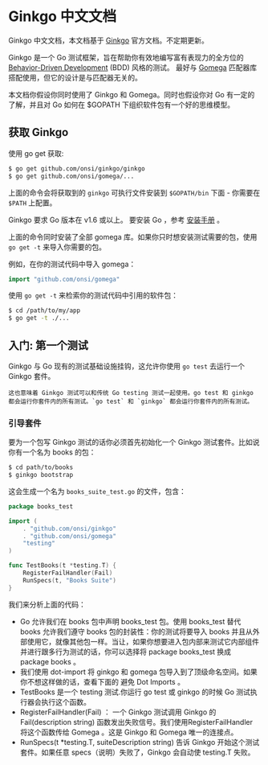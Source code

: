 # Ginkgo 中文文档

Ginkgo 中文文档，本文档基于 [Ginkgo](https://onsi.github.io/ginkgo/) 官方文档。不定期更新。

Ginkgo 是一个 Go 测试框架，旨在帮助你有效地编写富有表现力的全方位的 [Behavior-Driven Development](https://en.wikipedia.org/wiki/Behavior-driven_development) (BDD) 风格的测试。
最好与 [Gomega](https://github.com/onsi/gomega) 匹配器库搭配使用，但它的设计是与匹配器无关的。

本文档你假设你同时使用了 Ginkgo 和 Gomega。同时也假设你对 Go 有一定的了解，并且对 Go 如何在 $GOPATH 下组织软件包有一个好的思维模型。

## 获取 Ginkgo
使用 go get 获取:
```sh
$ go get github.com/onsi/ginkgo/ginkgo
$ go get github.com/onsi/gomega/...
```

上面的命令会将获取到的 `ginkgo` 可执行文件安装到 `$GOPATH/bin` 下面 - 你需要在 `$PATH` 上配置。

Ginkgo 要求 Go 版本在 v1.6 或以上。 要安装 Go ，参考 [安装手册](https://golang.org/doc/install) 。

上面的命令同时安装了全部 gomega 库。如果你只时想安装测试需要的包，使用 `go get -t` 来导入你需要的包。

例如，在你的测试代码中导入 gomega：

```go
import "github.com/onsi/gomega"
```

使用 `go get -t` 来检索你的测试代码中引用的软件包：
```sh
$ cd /path/to/my/app
$ go get -t ./...
```

## 入门: 第一个测试
Ginkgo 与 Go 现有的测试基础设施挂钩，这允许你使用 `go test` 去运行一个 Ginkgo 套件。

```
这也意味着 Ginkgo 测试可以和传统 Go testing 测试一起使用。go test 和 ginkgo 都会运行你套件内的所有测试。`go test` 和 `ginkgo` 都会运行你套件内的所有测试。
```

### 引导套件

要为一个包写 Ginkgo 测试的话你必须首先初始化一个 Ginkgo 测试套件。比如说你有一个名为 books 的包：

```sh
$ cd path/to/books
$ ginkgo bootstrap
```
这会生成一个名为 `books_suite_test.go` 的文件，包含：

```go
package books_test

import (
    . "github.com/onsi/ginkgo"
    . "github.com/onsi/gomega"
    "testing"
)

func TestBooks(t *testing.T) {
    RegisterFailHandler(Fail)
    RunSpecs(t, "Books Suite")
}
```

我们来分析上面的代码：
- Go 允许我们在 books 包中声明 books_test 包。使用 books_test 替代 books 允许我们遵守 books 包的封装性：你的测试将要导入 books 并且从外部使用它，就像其他包一样。当让，如果你想要进入包内部来测试它内部组件并进行跟多行为测试的话，你可以选择将 package books_test 换成 package books 。
- 我们使用 dot-import 将 ginkgo 和 gomega 包导入到了顶级命名空间。如果你不想这样做的话，查看下面的 避免 Dot Imports 。
- TestBooks 是一个 testing 测试.你运行 go test 或 ginkgo 的时候 Go 测试执行器会执行这个函数。
- RegisterFailHandler(Fail) ： 一个 Ginkgo 测试调用 Ginkgo 的 Fail(description string) 函数发出失败信号。我们使用RegisterFailHandler 将这个函数传给 Gomega 。这是 Ginkgo 和 Gomega 唯一的连接点。
- RunSpecs(t *testing.T, suiteDescription string) 告诉 Ginkgo 开始这个测试套件。如果任意 specs（说明）失败了，Ginkgo 会自动使 testing.T 失败。
